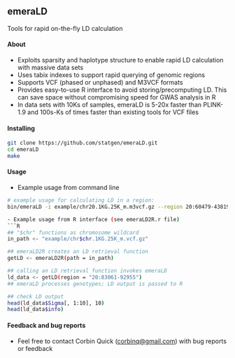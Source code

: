## emeraLD
Tools for rapid on-the-fly LD calculation
#### About
- Exploits sparsity and haplotype structure to enable rapid LD calculation with massive data sets
- Uses tabix indexes to support rapid querying of genomic regions
- Supports VCF (phased or unphased) and M3VCF formats
- Provides easy-to-use R interface to avoid storing/precomputing LD. This can save space without compromising speed for GWAS analysis in R 
- In data sets with 10Ks of samples, emeraLD is 5-20x faster than PLINK-1.9 and 100s-Ks of times faster than existing tools for VCF files
#### Installing 
```bash
git clone https://github.com/statgen/emeraLD.git  
cd emeraLD  
make  
```
#### Usage 
- Example usage from command line  
```bash
# example usage for calculating LD in a region:
bin/emeraLD -i example/chr20.1KG.25K_m.m3vcf.gz --region 20:60479-438197 --stdout | bgzip -c > output.txt.gz

- Example usage from R interface (see emeraLD2R.r file) 
```R
## "$chr" functions as chromosome wildcard 
in_path <- "example/chr$chr.1KG.25K_m.vcf.gz"

## emeraLD2R creates an LD retrieval function 
getLD <- emeraLD2R(path = in_path)

## calling an LD retrieval function invokes emeraLD
ld_data <- getLD(region = "20:83061-92955")
## emeraLD processes genotypes; LD output is passed to R

## check LD output 
head(ld_data$Sigma[, 1:10], 10)
head(ld_data$info)
```
#### Feedback and bug reports
- Feel free to contact Corbin Quick (corbinq@gmail.com) with bug reports or feedback
